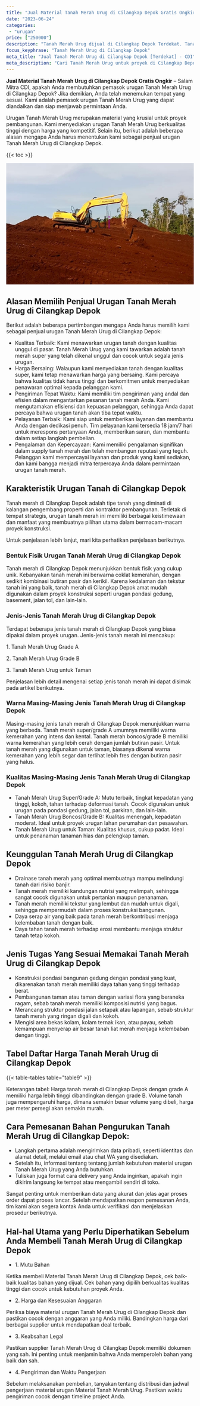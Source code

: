 ```yaml
---
title: "Jual Material Tanah Merah Urug di Cilangkap Depok Gratis Ongkir"
date: "2023-06-24"
categories:
 - "urugan"
price: ["250000"]
description: "Tanah Merah Urug dijual di Cilangkap Depok Terdekat. Tanah Merah Urug ini sering dipakai dalam proyek konstruksi sebagai material timbunan yang tahan lama dan tepat guna. Silakan hubungi kami untuk informasi lebih lanjut."
focus_keyphrase: "Tanah Merah Urug di Cilangkap Depok"
meta_title: "Jual Tanah Merah Urug di Cilangkap Depok [Terdekat] - CDI"
meta_description: "Cari Tanah Merah Urug untuk proyek di Cilangkap Depok? Kami memiliki Tanah Merah Urug berkualitas untuk urugan lahan. Dapatkan penawaran terbaik sekarang."
---
```


**Jual Material Tanah Merah Urug di Cilangkap Depok Gratis Ongkir** – Salam Mitra CDI, apakah Anda membutuhkan pemasok urugan Tanah Merah Urug di Cilangkap Depok? Jika demikian, Anda telah menemukan tempat yang sesuai. Kami adalah pemasok urugan Tanah Merah Urug yang dapat diandalkan dan siap menjawab permintaan Anda.

Urugan Tanah Merah Urug merupakan material yang krusial untuk proyek pembangunan. Kami menyediakan urugan Tanah Merah Urug berkualitas tinggi dengan harga yang kompetitif. Selain itu, berikut adalah beberapa alasan mengapa Anda harus menentukan kami sebagai penjual urugan Tanah Merah Urug di Cilangkap Depok.

{{< toc >}}

![Jual Material Tanah Merah Urug di Cilangkap Depok Gratis Ongkir](/images/tanah/tanah-urug-27.jpg)

## Alasan Memilih Penjual Urugan Tanah Merah Urug di Cilangkap Depok

Berikut adalah beberapa pertimbangan mengapa Anda harus memilih kami sebagai penjual urugan Tanah Merah Urug di Cilangkap Depok:

*   Kualitas Terbaik: Kami menawarkan urugan tanah dengan kualitas unggul di pasar. Tanah Merah Urug yang kami tawarkan adalah tanah merah super yang telah dikenal unggul dan cocok untuk segala jenis urugan.
*   Harga Bersaing: Walaupun kami menyediakan tanah dengan kualitas super, kami tetap menawarkan harga yang bersaing. Kami percaya bahwa kualitas tidak harus tinggi dan berkomitmen untuk menyediakan penawaran optimal kepada pelanggan kami.
*   Pengiriman Tepat Waktu: Kami memiliki tim pengiriman yang andal dan efisien dalam mengantarkan pesanan tanah merah Anda. Kami mengutamakan efisiensi dan kepuasan pelanggan, sehingga Anda dapat percaya bahwa urugan tanah akan tiba tepat waktu.
*   Pelayanan Terbaik: Kami siap untuk memberikan layanan dan membantu Anda dengan dedikasi penuh. Tim pelayanan kami tersedia 18 jam/7 hari untuk merespons pertanyaan Anda, memberikan saran, dan membantu dalam setiap langkah pembelian.
*   Pengalaman dan Kepercayaan: Kami memiliki pengalaman signifikan dalam supply tanah merah dan telah membangun reputasi yang teguh. Pelanggan kami mempercayai layanan dan produk yang kami sediakan, dan kami bangga menjadi mitra terpercaya Anda dalam permintaan urugan tanah merah.

## Karakteristik Urugan Tanah di Cilangkap Depok

Tanah merah di Cilangkap Depok adalah tipe tanah yang diminati di kalangan pengembang properti dan kontraktor pembangunan. Terletak di tempat strategis, urugan tanah merah ini memiliki berbagai keistimewaan dan manfaat yang membuatnya pilihan utama dalam bermacam-macam proyek konstruksi.

Untuk penjelasan lebih lanjut, mari kita perhatikan penjelasan berikutnya.

### Bentuk Fisik Urugan Tanah Merah Urug di Cilangkap Depok

Tanah merah di Cilangkap Depok menunjukkan bentuk fisik yang cukup unik. Kebanyakan tanah merah ini berwarna coklat kemerahan, dengan sedikit kombinasi butiran pasir dan kerikil. Karena kedalaman dan tekstur tanah ini yang baik, tanah merah di Cilangkap Depok amat mudah digunakan dalam proyek konstruksi seperti urugan pondasi gedung, basement, jalan tol, dan lain-lain.

### Jenis-Jenis Tanah Merah Urug di Cilangkap Depok

Terdapat beberapa jenis tanah merah di Cilangkap Depok yang biasa dipakai dalam proyek urugan. Jenis-jenis tanah merah ini mencakup:

1\.  Tanah Merah Urug Grade A

2\.  Tanah Merah Urug Grade B

3\.  Tanah Merah Urug untuk Taman

Penjelasan lebih detail mengenai setiap jenis tanah merah ini dapat disimak pada artikel berikutnya. 

### Warna Masing-Masing Jenis Tanah Merah Urug di Cilangkap Depok

Masing-masing jenis tanah merah di Cilangkap Depok menunjukkan warna yang berbeda. Tanah merah super/grade A umumnya memiliki warna kemerahan yang intens dan kental. Tanah merah boncos/grade B memiliki warna kemerahan yang lebih cerah dengan jumlah butiran pasir. Untuk tanah merah yang digunakan untuk taman, biasanya dikenal warna kemerahan yang lebih segar dan terlihat lebih fres dengan butiran pasir yang halus.

### Kualitas Masing-Masing Jenis Tanah Merah Urug di Cilangkap Depok

*   Tanah Merah Urug Super/Grade A: Mutu terbaik, tingkat kepadatan yang tinggi, kokoh, tahan terhadap deformasi tanah. Cocok digunakan untuk urugan pada pondasi gedung, jalan tol, parkiran, dan lain-lain.
*   Tanah Merah Urug Boncos/Grade B: Kualitas menengah, kepadatan moderat. Ideal untuk proyek urugan lahan perumahan dan pesawahan.
*   Tanah Merah Urug untuk Taman: Kualitas khusus, cukup padat. Ideal untuk penanaman tanaman hias dan pelengkap taman. 

## Keunggulan Tanah Merah Urug di Cilangkap Depok

*   Drainase tanah merah yang optimal membuatnya mampu melindungi tanah dari risiko banjir.
*   Tanah merah memiliki kandungan nutrisi yang melimpah, sehingga sangat cocok digunakan untuk pertanian maupun penanaman.
*   Tanah merah memiliki tekstur yang lembut dan mudah untuk digali, sehingga mempermudah dalam proses konstruksi bangunan.
*   Daya serap air yang baik pada tanah merah berkontribusi menjaga kelembaban tanah dengan baik.
*   Daya tahan tanah merah terhadap erosi membantu menjaga struktur tanah tetap kokoh.

## Jenis Tugas Yang Sesuai Memakai Tanah Merah Urug di Cilangkap Depok

*   Konstruksi pondasi bangunan gedung dengan pondasi yang kuat, dikarenakan tanah merah memiliki daya tahan yang tinggi terhadap berat.
*   Pembangunan taman atau taman dengan variasi flora yang beraneka ragam, sebab tanah merah memiliki komposisi nutrisi yang bagus.
*   Merancang struktur pondasi jalan setapak atau lapangan, sebab struktur tanah merah yang ringan digali dan kokoh.
*   Mengisi area bekas kolam, kolam ternak ikan, atau payau, sebab kemampuan menyerap air besar tanah liat merah menjaga kelembaban dengan tinggi.

## Tabel Daftar Harga Tanah Merah Urug di Cilangkap Depok

{{< table-tables table="table9" >}}

Keterangan tabel: Harga tanah merah di Cilangkap Depok dengan grade A memiliki harga lebih tinggi dibandingkan dengan grade B. Volume tanah juga mempengaruhi harga, dimana semakin besar volume yang dibeli, harga per meter persegi akan semakin murah.

## Cara Pemesanan Bahan Pengurukan Tanah Merah Urug di Cilangkap Depok:

*   Langkah pertama adalah mengirimkan data pribadi, seperti identitas dan alamat detail, melalui email atau chat WA yang disediakan.
*   Setelah itu, informasi tentang tentang jumlah kebutuhan material urugan Tanah Merah Urug yang Anda butuhkan.
*   Tuliskan juga format cara delivery yang Anda inginkan, apakah ingin dikirim langsung ke tempat atau mengambil sendiri di toko.

Sangat penting untuk memberikan data yang akurat dan jelas agar proses order dapat proses lancar. Setelah mendapatkan respon pemesanan Anda, tim kami akan segera kontak Anda untuk verifikasi dan menjelaskan prosedur berikutnya.

## Hal-hal Utama yang Perlu Diperhatikan Sebelum Anda Membeli Tanah Merah Urug di Cilangkap Depok

*   1\. Mutu Bahan

Ketika membeli Material Tanah Merah Urug di Cilangkap Depok, cek baik-baik kualitas bahan yang dijual. Cek bahan yang dipilih berkualitas kualitas tinggi dan cocok untuk kebutuhan proyek Anda.
*   2\. Harga dan Kesesuaian Anggaran

Periksa biaya material urugan Tanah Merah Urug di Cilangkap Depok dan pastikan cocok dengan anggaran yang Anda miliki. Bandingkan harga dari berbagai supplier untuk mendapatkan deal terbaik.
*   3\. Keabsahan Legal

Pastikan supplier Tanah Merah Urug di Cilangkap Depok memiliki dokumen yang sah. Ini penting untuk menjamin bahwa Anda memperoleh bahan yang baik dan sah.
*   4\. Pengiriman dan Waktu Pengerjaan

Sebelum melaksanakan pembelian, tanyakan tentang distribusi dan jadwal pengerjaan material urugan Material Tanah Merah Urug. Pastikan waktu pengiriman cocok dengan timeline project Anda.